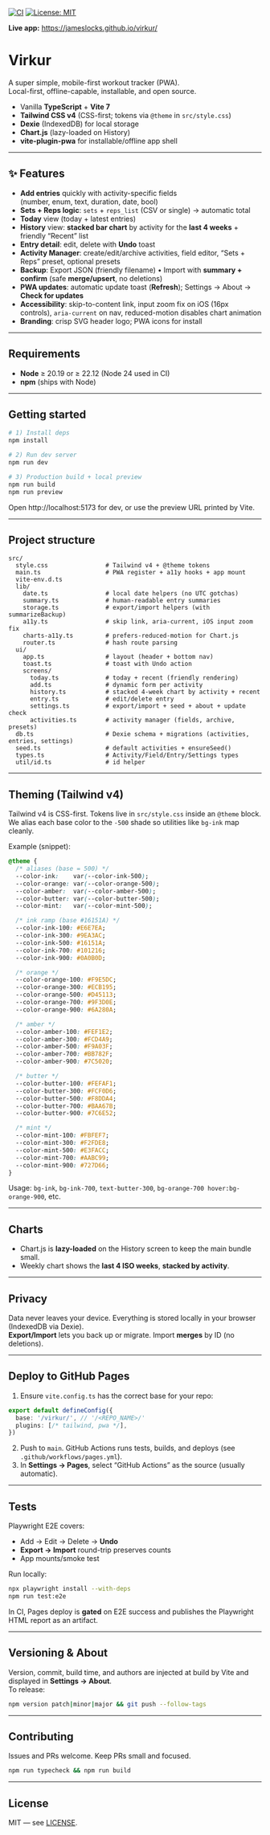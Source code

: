 [![CI](https://github.com/jameslocks/virkur/actions/workflows/pages.yml/badge.svg)](https://github.com/jameslocks/virkur/actions/workflows/pages.yml)
[![License: MIT](https://img.shields.io/badge/License-MIT-yellow.svg)](LICENSE)

**Live app:** https://jameslocks.github.io/virkur/

# Virkur

A super simple, mobile-first workout tracker (PWA).  
Local-first, offline-capable, installable, and open source.

- Vanilla **TypeScript** + **Vite 7**
- **Tailwind CSS v4** (CSS-first; tokens via `@theme` in `src/style.css`)
- **Dexie** (IndexedDB) for local storage
- **Chart.js** (lazy-loaded on History)
- **vite-plugin-pwa** for installable/offline app shell

---

## ✨ Features

- **Add entries** quickly with activity-specific fields  
  (number, enum, text, duration, date, bool)
- **Sets + Reps logic**: `sets` + `reps_list` (CSV or single) → automatic total
- **Today** view (today + latest entries)
- **History** view: **stacked bar chart** by activity for the **last 4 weeks** + friendly “Recent” list
- **Entry detail**: edit, delete with **Undo** toast
- **Activity Manager**: create/edit/archive activities, field editor, “Sets + Reps” preset, optional presets
- **Backup**: Export JSON (friendly filename) • Import with **summary + confirm** (safe **merge/upsert**, no deletions)
- **PWA updates**: automatic update toast (**Refresh**); Settings → About → **Check for updates**
- **Accessibility**: skip-to-content link, input zoom fix on iOS (16px controls), `aria-current` on nav, reduced-motion disables chart animation
- **Branding**: crisp SVG header logo; PWA icons for install

---

## Requirements

- **Node** ≥ 20.19 or ≥ 22.12 (Node 24 used in CI)
- **npm** (ships with Node)

---

## Getting started

```bash
# 1) Install deps
npm install

# 2) Run dev server
npm run dev

# 3) Production build + local preview
npm run build
npm run preview
```

Open http://localhost:5173 for dev, or use the preview URL printed by Vite.

---

## Project structure

```
src/
  style.css                # Tailwind v4 + @theme tokens
  main.ts                  # PWA register + a11y hooks + app mount
  vite-env.d.ts
  lib/
    date.ts                # local date helpers (no UTC gotchas)
    summary.ts             # human-readable entry summaries
    storage.ts             # export/import helpers (with summarizeBackup)
    a11y.ts                # skip link, aria-current, iOS input zoom fix
    charts-a11y.ts         # prefers-reduced-motion for Chart.js
    router.ts              # hash route parsing
  ui/
    app.ts                 # layout (header + bottom nav)
    toast.ts               # toast with Undo action
    screens/
      today.ts             # today + recent (friendly rendering)
      add.ts               # dynamic form per activity
      history.ts           # stacked 4-week chart by activity + recent
      entry.ts             # edit/delete entry
      settings.ts          # export/import + seed + about + update check
      activities.ts        # activity manager (fields, archive, presets)
  db.ts                    # Dexie schema + migrations (activities, entries, settings)
  seed.ts                  # default activities + ensureSeed()
  types.ts                 # Activity/Field/Entry/Settings types
  util/id.ts               # id helper
```

---

## Theming (Tailwind v4)

Tailwind v4 is CSS-first. Tokens live in `src/style.css` inside an `@theme` block.  
We alias each base color to the `-500` shade so utilities like `bg-ink` map cleanly.

Example (snippet):

```css
@theme {
  /* aliases (base = 500) */
  --color-ink:    var(--color-ink-500);
  --color-orange: var(--color-orange-500);
  --color-amber:  var(--color-amber-500);
  --color-butter: var(--color-butter-500);
  --color-mint:   var(--color-mint-500);

  /* ink ramp (base #16151A) */
  --color-ink-100: #E6E7EA;
  --color-ink-300: #9EA3AC;
  --color-ink-500: #16151A;
  --color-ink-700: #101216;
  --color-ink-900: #0A0B0D;

  /* orange */
  --color-orange-100: #F9E5DC;
  --color-orange-300: #ECB195;
  --color-orange-500: #D45113;
  --color-orange-700: #9F3D0E;
  --color-orange-900: #6A280A;

  /* amber */
  --color-amber-100: #FEF1E2;
  --color-amber-300: #FCD4A9;
  --color-amber-500: #F9A03F;
  --color-amber-700: #BB782F;
  --color-amber-900: #7C5020;

  /* butter */
  --color-butter-100: #FEFAF1;
  --color-butter-300: #FCF0D6;
  --color-butter-500: #F8DDA4;
  --color-butter-700: #BAA67B;
  --color-butter-900: #7C6E52;

  /* mint */
  --color-mint-100: #FBFEF7;
  --color-mint-300: #F2FDE8;
  --color-mint-500: #E3FACC;
  --color-mint-700: #AABC99;
  --color-mint-900: #727D66;
}
```

Usage: `bg-ink`, `bg-ink-700`, `text-butter-300`, `bg-orange-700 hover:bg-orange-900`, etc.

---

## Charts

- Chart.js is **lazy-loaded** on the History screen to keep the main bundle small.
- Weekly chart shows the **last 4 ISO weeks**, **stacked by activity**.

---

## Privacy

Data never leaves your device. Everything is stored locally in your browser (IndexedDB via Dexie).  
**Export/Import** lets you back up or migrate. Import **merges** by ID (no deletions).

---

## Deploy to GitHub Pages

1) Ensure `vite.config.ts` has the correct base for your repo:

```ts
export default defineConfig({
  base: '/virkur/', // '/<REPO_NAME>/'
  plugins: [/* tailwind, pwa */],
})
```

2) Push to `main`. GitHub Actions runs tests, builds, and deploys (see `.github/workflows/pages.yml`).  
3) In **Settings → Pages**, select “GitHub Actions” as the source (usually automatic).

---

## Tests

Playwright E2E covers:

- Add → Edit → Delete → **Undo**
- **Export → Import** round-trip preserves counts
- App mounts/smoke test

Run locally:

```bash
npx playwright install --with-deps
npm run test:e2e
```

In CI, Pages deploy is **gated** on E2E success and publishes the Playwright HTML report as an artifact.

---

## Versioning & About

Version, commit, build time, and authors are injected at build by Vite and displayed in **Settings → About**.  
To release:

```bash
npm version patch|minor|major && git push --follow-tags
```

---

## Contributing

Issues and PRs welcome. Keep PRs small and focused.

```bash
npm run typecheck && npm run build
```

---

## License

MIT — see [LICENSE](./LICENSE).
